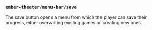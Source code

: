 ### `ember-theater/menu-bar/save`

The save button opens a menu from which the player can save their progress, either overwriting existing games or creating new ones.
